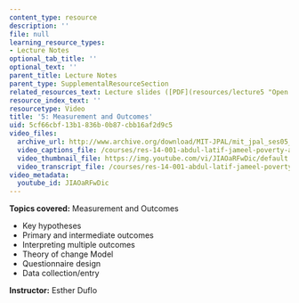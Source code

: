 ```yaml
---
content_type: resource
description: ''
file: null
learning_resource_types:
- Lecture Notes
optional_tab_title: ''
optional_text: ''
parent_title: Lecture Notes
parent_type: SupplementalResourceSection
related_resources_text: Lecture slides ([PDF](resources/lecture5 "Open in a new window."))
resource_index_text: ''
resourcetype: Video
title: '5: Measurement and Outcomes'
uid: 5cf66cbf-13b1-836b-0b87-cbb16af2d9c5
video_files:
  archive_url: http://www.archive.org/download/MIT-JPAL/mit_jpal_ses05_en_300k.mp4
  video_captions_file: /courses/res-14-001-abdul-latif-jameel-poverty-action-lab-executive-training-evaluating-social-programs-2009-spring-2009/56aba76fb0385b529cea916d18bd9d82_JIAOaRFwDic.vtt
  video_thumbnail_file: https://img.youtube.com/vi/JIAOaRFwDic/default.jpg
  video_transcript_file: /courses/res-14-001-abdul-latif-jameel-poverty-action-lab-executive-training-evaluating-social-programs-2009-spring-2009/a473a36fb504fa6c718d088d54319b66_JIAOaRFwDic.pdf
video_metadata:
  youtube_id: JIAOaRFwDic
---
```


**Topics covered:** Measurement and Outcomes

*   Key hypotheses
*   Primary and intermediate outcomes
*   Interpreting multiple outcomes
*   Theory of change Model
*   Questionnaire design
*   Data collection/entry

**Instructor:** Esther Duflo